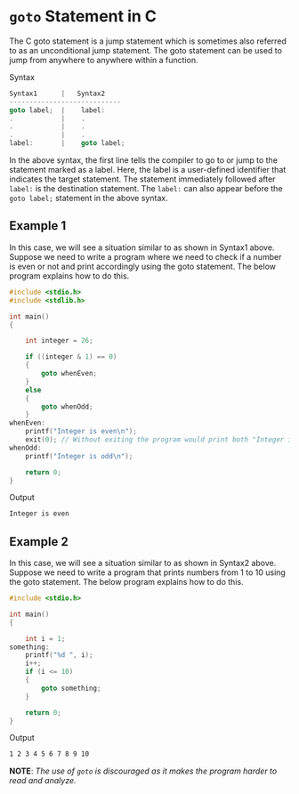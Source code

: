 # `goto` Statement in C

The C goto statement is a jump statement which is sometimes also referred to as an unconditional jump statement. The goto statement can be used to jump from anywhere to anywhere within a function.

Syntax

```c
Syntax1      |   Syntax2
----------------------------
goto label;  |    label:  
.            |    .
.            |    .
.            |    .
label:       |    goto label;
```

In the above syntax, the first line tells the compiler to go to or jump to the statement marked as a label. Here, the label is a user-defined identifier that indicates the target statement. The statement immediately followed after `label:` is the destination statement. The `label:` can also appear before the `goto label;` statement in the above syntax.

## Example 1

In this case, we will see a situation similar to as shown in Syntax1 above. Suppose we need to write a program where we need to check if a number is even or not and print accordingly using the goto statement. The below program explains how to do this.

```c
#include <stdio.h>
#include <stdlib.h>

int main()
{

    int integer = 26;

    if ((integer & 1) == 0)
    {
        goto whenEven;
    }
    else
    {
        goto whenOdd;
    }
whenEven:
    printf("Integer is even\n");
    exit(0); // Without exiting the program would print both "Integer is even\n" and "Integer is odd\n"
whenOdd:
    printf("Integer is odd\n");

    return 0;
}
```

Output

```bash
Integer is even
```

## Example 2

In this case, we will see a situation similar to as shown in Syntax2 above. Suppose we need to write a program that prints numbers from 1 to 10 using the goto statement. The below program explains how to do this.

```c
#include <stdio.h>

int main()
{

    int i = 1;
something:
    printf("%d ", i);
    i++;
    if (i <= 10)
    {
        goto something;
    }

    return 0;
}
```

Output

```bash
1 2 3 4 5 6 7 8 9 10
```

**NOTE**: *The use of `goto` is discouraged as it makes the program harder to read and analyze.*
